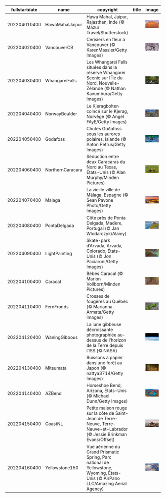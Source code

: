|fullstartdate|name|copyright|title|image|
|--|--|--|--|--|
202204010400|HawaMahalJaipur|Hawa Mahal, Jaipur, Rajasthan, Inde (© Mazur Travel/Shutterstock)||![](/fr-CA/2022/04/202204010400HawaMahalJaipur.jpg)|
202204020400|VancouverCB|Cerisiers en fleur à Vancouver (© KarenMassier/Getty Images)||![](/fr-CA/2022/04/202204020400VancouverCB.jpg)|
202204030400|WhangareiFalls|Les Whangarei Falls situées dans la réserve Whangarei Scenic sur l’Île du Nord, Nouvelle-Zélande (© Nathan Kavumbura/Getty Images)||![](/fr-CA/2022/04/202204030400WhangareiFalls.jpg)|
202204040400|NorwayBoulder|Le Kjeragbolten coincé sur le Kjerag, Norvège (© Angel FAyE/Getty Images)||![](/fr-CA/2022/04/202204040400NorwayBoulder.jpg)|
202204050400|Godafoss|Chutes Goðafoss sous les aurores polaires, Islande (© Anton Petrus/Getty Images)||![](/fr-CA/2022/04/202204050400Godafoss.jpg)|
202204060400|NorthernCaracara|Séduction entre deux Caracaras du Nord au Texas, États-Unis (© Alan Murphy/Minden Pictures)||![](/fr-CA/2022/04/202204060400NorthernCaracara.jpg)|
202204070400|Malaga|La vieille ville de Málaga, Espagne (© Sean Pavone Photo/Getty Images)||![](/fr-CA/2022/04/202204070400Malaga.jpg)|
202204080400|PontaDelgada|Côte près de Ponta Delgada, Madère, Portugal (© Jan Wlodarczyk/Alamy)||![](/fr-CA/2022/04/202204080400PontaDelgada.jpg)|
202204090400|LightPainting|Skate-park d’Arvada, Arvada, Colorado, États-Unis (© Jon Paciaroni/Getty Images)||![](/fr-CA/2022/04/202204090400LightPainting.jpg)|
202204100400|Caracal|Bébés Caracal (© Marion Vollborn/Minden Pictures)||![](/fr-CA/2022/04/202204100400Caracal.jpg)|
202204110400|FernFronds|Crosses de fougères au Québec (© Marianna Armata/Getty Images)||![](/fr-CA/2022/04/202204110400FernFronds.jpg)|
202204120400|WaningGibbous|La lune gibbeuse décroissante photographiée au-dessus de l’horizon de la Terre depuis l’ISS (© NASA)||![](/fr-CA/2022/04/202204120400WaningGibbous.jpg)|
202204130400|Mitsumata|Buissons à papier dans une forêt au Japon (© nattya3714/Getty Images)||![](/fr-CA/2022/04/202204130400Mitsumata.jpg)|
202204140400|AZBend|Horseshoe Bend, Arizona, États-Unis (© Michael Dunn/Getty Images)||![](/fr-CA/2022/04/202204140400AZBend.jpg)|
202204150400|CoastNL|Petite maison rouge sur la côte de Saint-Jean de Terre-Neuve, Terre-Neuve-et-Labrador (© Jessie Brinkman Evans/Offset)||![](/fr-CA/2022/04/202204150400CoastNL.jpg)|
202204160400|Yellowstone150|Vue aérienne du Grand Prismatic Spring, Parc national de Yellowstone, Wyoming, États-Unis (© AirPano LLC/Amazing Aerial Agency)||![](/fr-CA/2022/04/202204160400Yellowstone150.jpg)|
